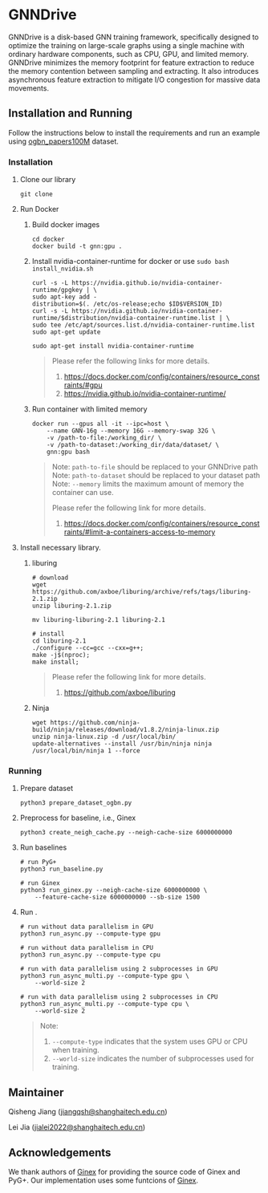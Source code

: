 # GNNDrive

GNNDrive is a disk-based GNN training framework, specifically designed to optimize the training on large-scale graphs using a single machine with ordinary hardware components, such as CPU, GPU, and limited memory. GNNDrive minimizes the memory footprint for feature extraction to reduce the memory contention between sampling and extracting. It also introduces asynchronous feature extraction to mitigate I/O congestion for massive data movements. 

## Installation and Running

Follow the instructions below to install the requirements and run an example using [ogbn_papers100M](https://ogb.stanford.edu/docs/nodeprop/#ogbn-papers100M) dataset.

### Installation

1. Clone our library
    ```shell
    git clone 
    ```

2. Run Docker
    1. Build docker images
        ```shell
        cd docker
        docker build -t gnn:gpu .
        ```

    2. Install nvidia-container-runtime for docker or use `sudo bash install_nvidia.sh`
        ```shell
        curl -s -L https://nvidia.github.io/nvidia-container-runtime/gpgkey | \
        sudo apt-key add -
        distribution=$(. /etc/os-release;echo $ID$VERSION_ID)
        curl -s -L https://nvidia.github.io/nvidia-container-runtime/$distribution/nvidia-container-runtime.list | \
        sudo tee /etc/apt/sources.list.d/nvidia-container-runtime.list
        sudo apt-get update

        sudo apt-get install nvidia-container-runtime
        ```
    
        > Please refer the following links for more details.
        > 1. https://docs.docker.com/config/containers/resource_constraints/#gpu
        > 2. https://nvidia.github.io/nvidia-container-runtime/

    3. Run container with limited memory
        ```shell
        docker run --gpus all -it --ipc=host \
            --name GNN-16g --memory 16G --memory-swap 32G \
            -v /path-to-file:/working_dir/ \
            -v /path-to-dataset:/working_dir/data/dataset/ \
            gnn:gpu bash
        ```
        > Note: `path-to-file` should be replaced to your GNNDrive path
        > Note: `path-to-dataset` should be replaced to your dataset path
        > Note: `--memory` limits the maximum amount of memory the container can use.
        >
        > Please refer the following link for more details.
        > 1. https://docs.docker.com/config/containers/resource_constraints/#limit-a-containers-access-to-memory


3. Install necessary library. 
    1. liburing
        ```shell
        # download
        wget https://github.com/axboe/liburing/archive/refs/tags/liburing-2.1.zip
        unzip liburing-2.1.zip

        mv liburing-liburing-2.1 liburing-2.1
    
        # install
        cd liburing-2.1
        ./configure --cc=gcc --cxx=g++;
        make -j$(nproc);
        make install;
        ```

        > Please refer the following link for more details.
        > 1. https://github.com/axboe/liburing

    2. Ninja
        ```shell
        wget https://github.com/ninja-build/ninja/releases/download/v1.8.2/ninja-linux.zip
        unzip ninja-linux.zip -d /usr/local/bin/
        update-alternatives --install /usr/bin/ninja ninja /usr/local/bin/ninja 1 --force
        ```

### Running

1. Prepare dataset
    ```shell
    python3 prepare_dataset_ogbn.py
    ```

2. Preprocess for baseline, i.e., Ginex
    ```shell
    python3 create_neigh_cache.py --neigh-cache-size 6000000000
    ````

5. Run baselines
    ```shell
    # run PyG+
    python3 run_baseline.py

    # run Ginex
    python3 run_ginex.py --neigh-cache-size 6000000000 \
        --feature-cache-size 6000000000 --sb-size 1500
    ```

6. Run . 
    ```shell
    # run without data parallelism in GPU 
    python3 run_async.py --compute-type gpu

    # run without data parallelism in CPU 
    python3 run_async.py --compute-type cpu

    # run with data parallelism using 2 subprocesses in GPU 
    python3 run_async_multi.py --compute-type gpu \
        --world-size 2

    # run with data parallelism using 2 subprocesses in CPU 
    python3 run_async_multi.py --compute-type cpu \
        --world-size 2
    ```

    > Note: 
    > 1. `--compute-type` indicates that the system uses GPU or CPU when training.
    > 2. `--world-size` indicates the number of subprocesses used for training.



## Maintainer

Qisheng Jiang (jiangqsh@shanghaitech.edu.cn)

Lei Jia (jialei2022@shanghaitech.edu.cn)

## Acknowledgements

We thank authors of [Ginex](https://dl.acm.org/doi/10.14778/3551793.3551819) for providing the source code of Ginex and PyG+. Our implementation uses some funtcions  of [Ginex](https://github.com/SNU-ARC/Ginex.git).
